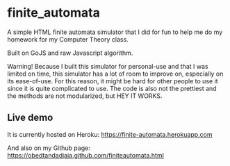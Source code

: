 # finite_automata
A simple HTML finite automata simulator that I did for fun to help me do my homework for my Computer Theory class.

Built on GoJS and raw Javascript algorithm.

Warning! Because I built this simulator for personal-use and that I was limited on time, this simulator has a lot of room to improve on, especially on its ease-of-use. For this reason, it might be hard for other people to use it since it is quite complicated to use. The code is also not the prettiest and the methods are not modularized, but HEY IT WORKS. 

## Live demo
It is currently hosted on Heroku: https://finite-automata.herokuapp.com

And also on my Github page: https://obedtandadjaja.github.com/finiteautomata.html
